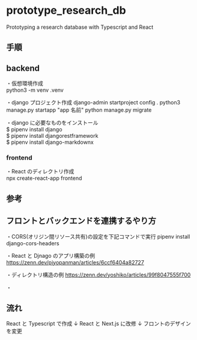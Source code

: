 # prototype_research_db

Prototyping a research database with Typescript and React

## 手順

## backend

・仮想環境作成  
python3 -m venv .venv

・django プロジェクト作成
django-admin startproject config .
python3 manage.py startapp "app 名前"
python manage.py migrate

・django に必要なものをインストール  
$ pipenv install django  
$ pipenv install djangorestframework  
$ pipenv install django-markdownx

### frontend

・React のディレクトリ作成  
npx create-react-app frontend

## 参考

## フロントとバックエンドを連携するやり方

・CORS(オリジン間リソース共有)の設定を下記コマンドで実行
pipenv install django-cors-headers

・React と Djnago のアプリ構築の例  
https://zenn.dev/piyopanman/articles/6ccf6404a82727

・ディレクトリ構造の例
https://zenn.dev/yoshiko/articles/99f8047555f700

・

## 流れ

React と Typescript で作成
↓
React と Next.js に改修
↓
フロントのデザインを変更
